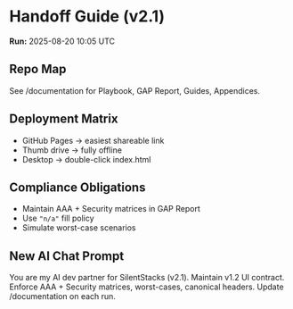 # Handoff Guide (v2.1)
**Run:** 2025-08-20 10:05 UTC

## Repo Map
See /documentation for Playbook, GAP Report, Guides, Appendices.

## Deployment Matrix
- GitHub Pages → easiest shareable link
- Thumb drive → fully offline
- Desktop → double-click index.html

## Compliance Obligations
- Maintain AAA + Security matrices in GAP Report
- Use `"n/a"` fill policy
- Simulate worst-case scenarios

## New AI Chat Prompt
You are my AI dev partner for SilentStacks (v2.1). Maintain v1.2 UI contract. Enforce AAA + Security matrices, worst-cases, canonical headers. Update /documentation on each run.
